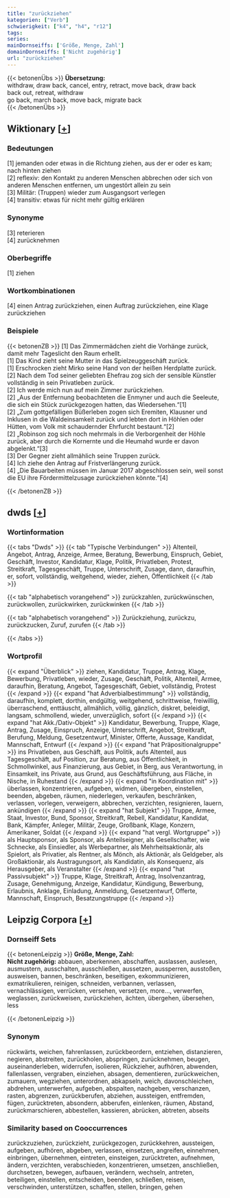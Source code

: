 ```yaml
---
title: "zurückziehen"
kategorien: ["Verb"]
schwierigkeit: ["k4", "h4", "r12"]
tags:
series:
mainDornseiffs: ['Größe, Menge, Zahl']
domainDornseiffs: ['Nicht zugehörig']
url: "zurückziehen"
---
```


{{< betonenÜbs >}}
**Übersetzung:**  
withdraw, draw back, cancel, entry, retract, move back, draw  back  
back out, retreat, withdraw  
go back, march back, move back, migrate back  
{{< /betonenÜbs >}}

## Wiktionary [[+](https://de.wiktionary.org/wiki/zurückziehen)]

### Bedeutungen
[1] jemanden oder etwas in die Richtung ziehen, aus der er oder es kam; nach hinten ziehen  
[2] reflexiv: den Kontakt zu anderen Menschen abbrechen oder sich von anderen Menschen entfernen, um ungestört allein zu sein  
[3] Militär: (Truppen) wieder zum Ausgangsort verlegen  
[4] transitiv: etwas für nicht mehr gültig erklären  

### Synonyme
[3] reterieren  
[4] zurücknehmen  

### Oberbegriffe
[1] ziehen  

### Wortkombinationen
[4] einen Antrag zurückziehen, einen Auftrag zurückziehen, eine Klage zurückziehen  

### Beispiele
{{< betonenZB >}}
[1] Das Zimmermädchen zieht die Vorhänge zurück, damit mehr Tageslicht den Raum erhellt.  
[1] Das Kind zieht seine Mutter in das Spielzeuggeschäft zurück.  
[1] Erschrocken zieht Mirko seine Hand von der heißen Herdplatte zurück.  
[2] Nach dem Tod seiner geliebten Ehefrau zog sich der sensible Künstler vollständig in sein Privatleben zurück.  
[2] Ich werde mich nun auf mein Zimmer zurückziehen.  
[2] „Aus der Entfernung beobachteten die Enmyner und auch die Seeleute, die sich ein Stück zurückgezogen hatten, das Wiedersehen.“[1]  
[2] „Zum gottgefälligen Büßerleben zogen sich Eremiten, Klausner und Inklusen in die Waldeinsamkeit zurück und lebten dort in Höhlen oder Hütten, vom Volk mit schaudernder Ehrfurcht bestaunt.“[2]  
[2] „Robinson zog sich noch mehrmals in die Verborgenheit der Höhle zurück, aber durch die Kornernte und die Heumahd wurde er davon abgelenkt.“[3]  
[3] Der Gegner zieht allmählich seine Truppen zurück.  
[4] Ich ziehe den Antrag auf Fristverlängerung zurück.  
[4] „Die Bauarbeiten müssen im Januar 2017 abgeschlossen sein, weil sonst die EU ihre Fördermittelzusage zurückziehen könnte.“[4]  

{{< /betonenZB >}}


## dwds [[+](https://www.dwds.de/wb/zurückziehen)]

### Wortinformation
{{< tabs "Dwds" >}}
{{< tab "Typische Verbindungen" >}}
Altenteil, Angebot, Antrag, Anzeige, Armee, Beratung, Bewerbung, Einspruch, Gebiet, Geschäft, Investor, Kandidatur, Klage, Politik, Privatleben, Protest, Streitkraft, Tagesgeschäft, Truppe, Unterschrift, Zusage, dann, daraufhin, er, sofort, vollständig, weitgehend, wieder, ziehen, Öffentlichkeit
{{< /tab >}}

{{< tab "alphabetisch vorangehend" >}}
zurückzahlen, zurückwünschen, zurückwollen, zurückwirken, zurückwinken
{{< /tab >}}

{{< tab "alphabetisch vorangehend" >}}
Zurückziehung, zurückzu, zurückzucken, Zuruf, zurufen
{{< /tab >}}

{{< /tabs >}}

### Wortprofil
{{< expand "Überblick" >}} ziehen, Kandidatur, Truppe, Antrag, Klage, Bewerbung, Privatleben, wieder, Zusage, Geschäft, Politik, Altenteil, Armee, daraufhin, Beratung, Angebot, Tagesgeschäft, Gebiet, vollständig, Protest {{< /expand >}}
{{< expand "hat Adverbialbestimmung" >}} vollständig, daraufhin, komplett, dorthin, endgültig, weitgehend, schrittweise, freiwillig, überraschend, enttäuscht, allmählich, völlig, gänzlich, diskret, beleidigt, langsam, schmollend, wieder, unverzüglich, sofort {{< /expand >}}
{{< expand "hat Akk./Dativ-Objekt" >}} Kandidatur, Bewerbung, Truppe, Klage, Antrag, Zusage, Einspruch, Anzeige, Unterschrift, Angebot, Streitkraft, Berufung, Meldung, Gesetzentwurf, Minister, Offerte, Aussage, Kandidat, Mannschaft, Entwurf {{< /expand >}}
{{< expand "hat Präpositionalgruppe" >}} ins Privatleben, aus Geschäft, aus Politik, aufs Altenteil, aus Tagesgeschäft, auf Position, zur Beratung, aus Öffentlichkeit, in Schmollwinkel, aus Finanzierung, aus Gebiet, in Berg, aus Verantwortung, in Einsamkeit, ins Private, aus Grund, aus Geschäftsführung, aus Fläche, in Nische, in Ruhestand {{< /expand >}}
{{< expand "in Koordination mit" >}} überlassen, konzentrieren, aufgeben, widmen, übergeben, einstellen, beenden, abgeben, räumen, niederlegen, verkaufen, beschränken, verlassen, vorlegen, verweigern, abbrechen, verzichten, resignieren, lauern, ankündigen {{< /expand >}}
{{< expand "hat Subjekt" >}} Truppe, Armee, Staat, Investor, Bund, Sponsor, Streitkraft, Rebell, Kandidatur, Kandidat, Bank, Kämpfer, Anleger, Militär, Zeuge, Großbank, Klage, Konzern, Amerikaner, Soldat {{< /expand >}}
{{< expand "hat vergl. Wortgruppe" >}} als Hauptsponsor, als Sponsor, als Anteilseigner, als Gesellschafter, wie Schnecke, als Einsiedler, als Werbepartner, als Mehrheitsaktionär, als Spielort, als Privatier, als Rentner, als Mönch, als Aktionär, als Geldgeber, als Großaktionär, als Austragungsort, als Kandidatin, als Konsequenz, als Herausgeber, als Veranstalter {{< /expand >}}
{{< expand "hat Passivsubjekt" >}} Truppe, Klage, Streitkraft, Antrag, Insolvenzantrag, Zusage, Genehmigung, Anzeige, Kandidatur, Kündigung, Bewerbung, Erlaubnis, Anklage, Einladung, Anmeldung, Gesetzentwurf, Offerte, Mannschaft, Einspruch, Besatzungstruppe {{< /expand >}}

## Leipzig Corpora [[+](https://corpora.uni-leipzig.de/en/res?word=zurückziehen&corpusId=deu_newscrawl-public_2018)]

### Dornseiff Sets
{{< betonenLeipzig >}}
**Größe, Menge, Zahl:**  
**Nicht zugehörig:** abbauen, aberkennen, abschaffen, auslassen, auslesen, ausmustern, ausschalten, ausschließen, aussetzen, aussperren, ausstoßen, ausweisen, bannen, beschränken, beseitigen, exkommunizieren, exmatrikulieren, reinigen, schneiden, verbannen, verlassen, vernachlässigen, verrücken, versehen, versetzen, more..., verwerfen, weglassen, zurückweisen, zurückziehen, ächten, übergehen, übersehen, less  

{{< /betonenLeipzig >}}

### Synonym
rückwärts, weichen, fahrenlassen, zurückbeordern, entziehen, distanzieren, negieren, abstreiten, zurückholen, abspringen, zurücknehmen, beugen, auseinanderleben, widerrufen, isolieren, Rückzieher, aufhören, abwenden, fallenlassen, vergraben, einziehen, absagen, dementieren, zurückweichen, zumauern, wegziehen, unterordnen, abkapseln, weich, davonschleichen, abdrehen, unterwerfen, aufgeben, abspalten, nachgeben, verschanzen, rasten, abgrenzen, zurückberufen, abziehen, aussteigen, entfremden, fügen, zurücktreten, absondern, abberufen, einlenken, räumen, Abstand, zurückmarschieren, abbestellen, kassieren, abrücken, abtreten, abseits


### Similarity based on Cooccurrences
zurückzuziehen, zurückzieht, zurückgezogen, zurückkehren, aussteigen, aufgeben, aufhören, abgeben, verlassen, einsetzen, angreifen, einnehmen, einbringen, übernehmen, eintreten, einsteigen, zurücktreten, aufnehmen, ändern, verzichten, verabschieden, konzentrieren, umsetzen, anschließen, durchsetzen, bewegen, aufbauen, verändern, wechseln, antreten, beteiligen, einstellen, entscheiden, beenden, schließen, reisen, verschwinden, unterstützen, schaffen, stellen, bringen, gehen

